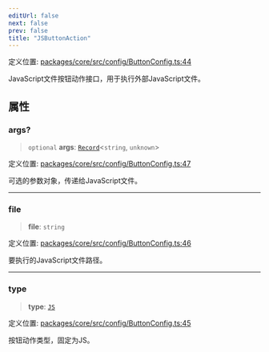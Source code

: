 ```yaml
---
editUrl: false
next: false
prev: false
title: "JSButtonAction"
---
```


定义位置: [packages/core/src/config/ButtonConfig.ts:44](https://github.com/mProjectsCode/obsidian-meta-bind-plugin/blob/6e87907d27dd07b6437b63c980b11d2bfef62599/packages/core/src/config/ButtonConfig.ts#L44)

JavaScript文件按钮动作接口，用于执行外部JavaScript文件。

## 属性

### args?

> `optional` **args**: [`Record`](https://www.typescriptlang.org/docs/handbook/utility-types.html#recordkeys-type)\<`string`, `unknown`\>

定义位置: [packages/core/src/config/ButtonConfig.ts:47](https://github.com/mProjectsCode/obsidian-meta-bind-plugin/blob/6e87907d27dd07b6437b63c980b11d2bfef62599/packages/core/src/config/ButtonConfig.ts#L47)

可选的参数对象，传递给JavaScript文件。

***

### file

> **file**: `string`

定义位置: [packages/core/src/config/ButtonConfig.ts:46](https://github.com/mProjectsCode/obsidian-meta-bind-plugin/blob/6e87907d27dd07b6437b63c980b11d2bfef62599/packages/core/src/config/ButtonConfig.ts#L46)

要执行的JavaScript文件路径。

***

### type

> **type**: [`JS`](/obsidian-meta-bind-plugin-docs/api/enumerations/buttonactiontype/#js)

定义位置: [packages/core/src/config/ButtonConfig.ts:45](https://github.com/mProjectsCode/obsidian-meta-bind-plugin/blob/6e87907d27dd07b6437b63c980b11d2bfef62599/packages/core/src/config/ButtonConfig.ts#L45)

按钮动作类型，固定为JS。
